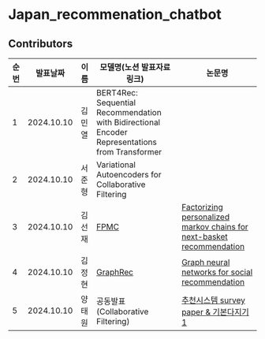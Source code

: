# Japan_recommenation_chatbot


## Contributors

| 순번  | 발표날짜      | 이름                  | 모델명(노션 발표자료 링크)                                                                                                                                    | 논문명                                                                                                                                 |
|-----|-----------|---------------------|----------------------------------------------------------------------------------------------------------------------------------------------------|-------------------------------------------------------------------------------------------------------------------------------------|
|  1   | 2024.10.10 |  김민열                 | BERT4Rec: Sequential Recommendation with Bidirectional Encoder Representations from Transformer                                                          |                                                     |
|  2   | 2024.10.10  |  서준형                 | Variational Autoencoders for Collaborative Filtering                                              |
|  3   | 2024.10.10  |  김선재                 | [FPMC](https://www.notion.so/chanrankim/FPMC-27d788aa42ba408688656e93ad87c0ee?pvs=4)                                                               | [Factorizing personalized markov chains for next-basket recommendation](https://dl.acm.org/doi/10.1145/1772690.1772773)             |
|  4   | 2024.10.10 |  김정현                 | [GraphRec](https://www.notion.so/chanrankim/GraphRec-eac38c4df31640969a397a3417360b8e?pvs=4)                                                       | [Graph neural networks for social recommendation](https://arxiv.org/abs/1902.07243)                                                 |
|  5   | 2024.10.10 |  양태원      | 공동발표   (Collaborative Filtering)                                                                                                                   | [추천시스템 survey paper & 기본다지기 1](https://www.notion.so/chanrankim/1-02e110cf185c49e9a3a54e1dcbc73af7?pvs=4)                           |                      
